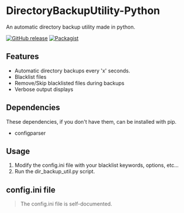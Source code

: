 # DirectoryBackupUtility-Python
An automatic directory backup utility made in python.

[![GitHub release](https://img.shields.io/badge/Build-2.0-brightgreen.svg)](https://github.com/DuckBoss/DirectoryBackupUtility-Python/releases/latest)
[![Packagist](https://img.shields.io/badge/License-MIT-blue.svg)](https://github.com/DuckBoss/DirectoryBackupUtility-Python/blob/master/LICENSE)


## Features
- Automatic directory backups every 'x' seconds.
- Blacklist files
- Remove/Skip blacklisted files during backups
- Verbose output displays

## Dependencies
These dependencies, if you don't have them, can be installed with pip.
- configparser

## Usage
1) Modify the config.ini file with your blacklist keywords, options, etc...
2) Run the dir_backup_util.py script.

## config.ini file
> The config.ini file is self-documented.
